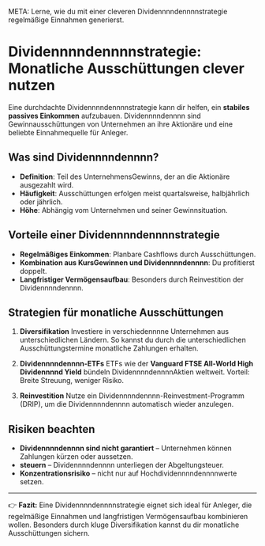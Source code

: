 META: Lerne, wie du mit einer cleveren Dividennnndennnnstrategie regelmäßige Einnahmen generierst.

# Dividennnndennnnstrategie: Monatliche Ausschüttungen clever nutzen

Eine durchdachte Dividennnndennnnstrategie kann dir helfen, ein **stabiles passives Einkommen** aufzubauen. 
Dividennnndennnn sind Gewinnausschüttungen von Unternehmen an ihre Aktionäre und eine beliebte Einnahmequelle für Anleger.

## Was sind Dividennnndennnn?

- **Definition**: Teil des UnternehmensGewinns, der an die Aktionäre ausgezahlt wird. 
- **Häufigkeit**: Ausschüttungen erfolgen meist quartalsweise, halbjährlich oder jährlich. 
- **Höhe**: Abhängig vom Unternehmen und seiner Gewinnsituation. 

## Vorteile einer Dividennnndennnnstrategie

- **Regelmäßiges Einkommen**: Planbare Cashflows durch Ausschüttungen. 
- **Kombination aus KursGewinnen und Dividennnndennnn**: Du profitierst doppelt. 
- **Langfristiger Vermögensaufbau**: Besonders durch Reinvestition der Dividennnndennnn. 

## Strategien für monatliche Ausschüttungen

1. **Diversifikation** 
 Investiere in verschiedennnne Unternehmen aus unterschiedlichen Ländern. 
 So kannst du durch die unterschiedlichen Ausschüttungstermine monatliche Zahlungen erhalten. 

2. **Dividennnndennnn-ETFs** 
 ETFs wie der **Vanguard FTSE All-World High Dividennnnd Yield** bündeln DividennnndennnnAktien weltweit. 
 Vorteil: Breite Streuung, weniger Risiko. 

3. **Reinvestition** 
 Nutze ein Dividennnndennnn-Reinvestment-Programm (DRIP), um die Dividennnndennnn automatisch wieder anzulegen. 

## Risiken beachten

- **Dividennnndennnn sind nicht garantiert** – Unternehmen können Zahlungen kürzen oder aussetzen. 
- **steuern** – Dividennnndennnn unterliegen der Abgeltungsteuer. 
- **Konzentrationsrisiko** – nicht nur auf Hochdividennnndennnnwerte setzen. 

---

👉 **Fazit:** 
Eine Dividennnndennnnstrategie eignet sich ideal für Anleger, die regelmäßige Einnahmen und langfristigen Vermögensaufbau kombinieren wollen. 
Besonders durch kluge Diversifikation kannst du dir monatliche Ausschüttungen sichern.
